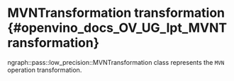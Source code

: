 # MVNTransformation transformation {#openvino_docs_OV_UG_lpt_MVNTransformation}

ngraph::pass::low_precision::MVNTransformation class represents the `MVN` operation transformation.
